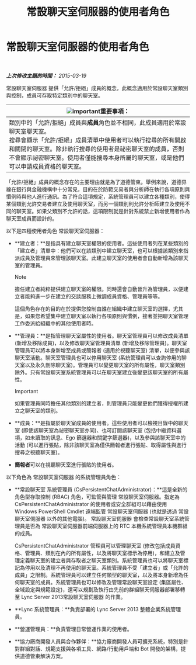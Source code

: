 ﻿---
title: 常設聊天室伺服器的使用者角色
TOCTitle: 常設聊天室伺服器的使用者角色
ms:assetid: 343a0563-9ca5-4ad0-b4f3-a72f1d7f1a81
ms:mtpsurl: https://technet.microsoft.com/zh-tw/library/JJ676774(v=OCS.15)
ms:contentKeyID: 49890016
ms.date: 08/10/2015
mtps_version: v=OCS.15
ms.translationtype: HT
---

# 常設聊天室伺服器的使用者角色

 

_**上次修改主題的時間：** 2015-03-19_

常設聊天室伺服器 提供「允許/拒絕」成員的概念，此概念適用於常設聊天室類別與控制，成員可存取特定類別中的聊天室。

<table>
<thead>
<tr class="header">
<th><img src="images/Gg412908.important(OCS.15).gif" title="important" alt="important" />重要事項：</th>
</tr>
</thead>
<tbody>
<tr class="odd">
<td>類別中的「允許/拒絕」成員與<strong>成員</strong>角色並不相同，此成員適用於常設聊天室聊天室。<br />
搜尋會顯示「允許/拒絕」成員清單中使用者可以執行搜尋的所有開啟和關閉的聊天室。除非執行搜尋的使用者是祕密聊天室的成員，否則不會顯示祕密聊天室。使用者僅能搜尋本身所屬的聊天室，或是他們可以申請成員資格的聊天室。</td>
</tr>
</tbody>
</table>


「允許/拒絕」成員的概念存在的主要理由就是為了道德管束。舉例來說，道德界線在銀行與金融機構中十分常見，目的在於防範交易者與分析師在執行各項原則與慣例時與他人進行通訊。為了符合這項規定，系統管理員可以建立各種類別，使得某個類別允許交易者建立及使用聊天室，而另一個類別則允許分析師建立及使用不同的聊天室。如果父類別不允許的話，這項限制就是針對系統禁止新增使用者作為聊天室成員而設計的。

以下是四種使用者角色 常設聊天室伺服器：

  - **建立者：**是指具有建立聊天室權限的使用者。這些使用者列在某些類別的「建立者」清單中：他們可以在該類別中建立聊天室，也可以根據該類別來指派成員及管理員來管理該聊天室。此建立聊天室的使用者會自動新增為該聊天室的管理員。
    
    > [!NOTE]  
    > 擔任建立者純粹提供建立聊天室的權限。同時還會自動晉升為管理員，以便建立者能夠進一步在建立的交談服務上微調成員資格、管理員等等。
    
    
    這個角色存在的目的在於提供您控制由誰在組織中建立聊天室的選擇，尤其是，如果您希望集中建立聊天室以執行各項原則與慣例，接著並把聊天室管理工作委派給組織中的其他使用者時。

  - **管理員：**是指管理聊天室屬性的使用者。聊天室管理員可以修改成員清單 (新增及移除成員)，以及修改聊天室管理員清單 (新增及移除管理員)。聊天室管理員可以將本身新增至成員或簡報者 (適用於視聽聊天室) 清單，以便參與該聊天室活動。聊天室管理員也可以停用聊天室 (系統管理員可以查詢停用的聊天室以及永久刪除聊天室)。管理員可以變更聊天室的所有屬性，聊天室類別除外。只有常設聊天室系統管理員可以在聊天室建立後變更該聊天室的所有屬性。
    
    > [!IMPORTANT]  
    > 如果管理員同時擔任其他類別的建立者，則管理員只能變更他們獲得授權所建立之聊天室的類別。
    


  - **成員：**是指屬於聊天室成員的使用者。這些使用者可以檢視目錄中的聊天室 (即使該聊天室為祕密聊天室亦同)、也可訂閱該聊天室 (包括中繼資料選項，如未讀取的訊息、Ego 篩選器和關鍵字篩選器)，以及參與該聊天室中的活動 (可以進行張貼，除非該聊天室為僅供簡報者進行張貼、取得屬性與進行搜尋之視聽聊天室)。

  - **簡報者**可以在視聽聊天室進行張貼的使用者。

以下角色為 常設聊天室伺服器 的系統管理員角色：

  - **常設聊天室 系統管理員 (CsPersistentChatAdministrator)：**這是全新的角色型存取控制 (RBAC) 角色，可監管與管理 常設聊天室伺服器。指定為 CsPersistentChatAdministrator 的使用者或安全群組可以藉由使用 Windows PowerShell Cmdlet 遠端監管 常設聊天室伺服器 (也就是透過 常設聊天室伺服器 以外的其他電腦)。 常設聊天室伺服器 會檢查常設聊天室系統管理員是否為 常設聊天室伺服器前端伺服器上的 RTC 本機系統管理員本機群組的成員。
    
    CsPersistentChatAdministrator 管理員可以管理聊天室 (修改包括成員資格、管理員、類別在內的所有屬性，以及將聊天室標示為停用)，和建立及管理定義聊天室的建立者與存取者之聊天室類別。系統管理員也可以將聊天室標記為停用以及清理不再使用的聊天室。系統管理員不受「建立者」或「允許的成員」之限制。系統管理員可以建立任何類型的聊天室，以及將本身新增為任何聊天室的成員。系統管理員也可以修改及管理常設聊天室設定 (集區屬性、全域設定與規範設定)，還可以規劃及執行由先前的群組聊天伺服器部署移轉至 Lync Server 2013常設聊天室伺服器 的作業。

  - **Lync 系統管理員：**負責部署的 Lync Server 2013 整體企業系統管理員。

  - **營運管理員：**負責管理日常營運作業的使用者。

  - **協力廠商開發人員與合作夥伴：**協力廠商開發人員可擴充系統，特別是針對群組對話、規範支援與各項工具、網路/行動用戶端和 Bot 開發的架構，提供道德管束解決方案。

